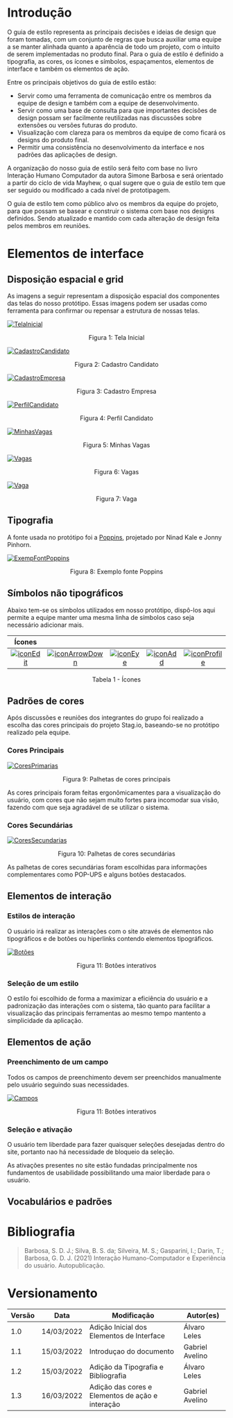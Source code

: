 # Introdução

O guia de estilo representa as principais decisões e ideias de design que foram tomadas, com um conjunto de regras que busca auxiliar uma equipe a se manter alinhada quanto a aparência de todo um projeto, com o intuito de serem implementadas no produto final. Para o guia de estilo é definido a tipografia, as cores, os ícones e símbolos, espaçamentos, elementos de interface e também os elementos de ação. 

Entre os principais objetivos do guia de estilo estão: 

 - Servir como uma ferramenta de comunicação entre os membros da equipe de design e também com a equipe de desenvolvimento. 
 - Servir como uma base de consulta para que importantes decisões de design possam ser facilmente reutilizadas nas discussões sobre extensões ou versões futuras do produto.
 - Visualização com clareza para os membros da equipe de como ficará os designs do produto final.
 - Permitir uma consistência no desenvolvimento da interface e nos padrões das aplicações de design.

A organização do nosso guia de estilo será feito com base no livro Interação Humano Computador da autora Simone Barbosa e será orientado a partir do ciclo de vida Mayhew, o qual sugere que o guia de estilo tem que ser seguido ou modificado a cada nível de prototipagem.

O guia de estilo tem como público alvo os membros da equipe do projeto, para que possam se basear e construir o sistema com base nos designs definidos. Sendo atualizado e mantido com cada alteração de design feita pelos membros em reuniões.

# Elementos de interface

## Disposição espacial e grid

As imagens a seguir representam a disposição espacial dos componentes das telas do nosso protótipo. Essas imagens podem ser usadas como ferramenta para confirmar ou repensar a estrutura de nossas telas.

[![TelaInicial](../../assets/PadroesDeProjeto/GuiaDeEstilo/TelaInicial.png)](../../assets/PadroesDeProjeto/GuiaDeEstilo/TelaInicial.png)
<center>Figura 1: Tela Inicial</center>

[![CadastroCandidato](../../assets/PadroesDeProjeto/GuiaDeEstilo/CadastroCandidato.png)](../../assets/PadroesDeProjeto/GuiaDeEstilo/CadastroCandidato.png)
<center>Figura 2: Cadastro Candidato</center>

[![CadastroEmpresa](../../assets/PadroesDeProjeto/GuiaDeEstilo/CadastroEmpresa.png)](../../assets/PadroesDeProjeto/GuiaDeEstilo/CadastroEmpresa.png)
<center>Figura 3: Cadastro Empresa</center>

[![PerfilCandidato](../../assets/PadroesDeProjeto/GuiaDeEstilo/PerfilCandidato.png)](../../assets/PadroesDeProjeto/GuiaDeEstilo/PerfilCandidato.png)
<center>Figura 4: Perfil Candidato</center>

[![MinhasVagas](../../assets/PadroesDeProjeto/GuiaDeEstilo/MinhasVagas.png)](../../assets/PadroesDeProjeto/GuiaDeEstilo/MinhasVagas.png)
<center>Figura 5: Minhas Vagas</center>

[![Vagas](../../assets/PadroesDeProjeto/GuiaDeEstilo/Vagas.png)](../../assets/PadroesDeProjeto/GuiaDeEstilo/Vagas.png)
<center>Figura 6: Vagas</center>

[![Vaga](../../assets/PadroesDeProjeto/GuiaDeEstilo/Vaga.png)](../../assets/PadroesDeProjeto/GuiaDeEstilo/Vaga.png)
<center>Figura 7: Vaga</center>

## Tipografia

A fonte usada no protótipo foi a <a href="https://fonts.google.com/specimen/Poppins?preview.text_type=custom" target="_blank">Poppins</a>, projetado por Ninad Kale e Jonny Pinhorn.

[![ExempFontPoppins](../../assets/PadroesDeProjeto/GuiaDeEstilo/poppins_example.png)](../../assets/PadroesDeProjeto/GuiaDeEstilo/poppins_example.png)
<center>Figura 8: Exemplo fonte Poppins</center>

## Símbolos não tipográficos

Abaixo tem-se os símbolos utilizados em nosso protótipo, dispô-los aqui permite a equipe manter uma mesma linha de símbolos caso seja necessário adicionar mais.

<center>

| Ícones |||||
|:--:|:--:|:--:|:--:|:--:|
| [![iconEdit](../../assets/PadroesDeProjeto/GuiaDeEstilo/icons/edit.png)](../../assets/PadroesDeProjeto/GuiaDeEstilo/icons/edit.png) | [![iconArrowDown](../../assets/PadroesDeProjeto/GuiaDeEstilo/icons/arrowDown.png)](../../assets/PadroesDeProjeto/GuiaDeEstilo/icons/arrowDown.png) | [![iconEye](../../assets/PadroesDeProjeto/GuiaDeEstilo/icons/eye.png)](../../assets/PadroesDeProjeto/GuiaDeEstilo/icons/eye.png) | [![iconAdd](../../assets/PadroesDeProjeto/GuiaDeEstilo/icons/add.png)](../../assets/PadroesDeProjeto/GuiaDeEstilo/icons/add.png) | [![iconProfile](../../assets/PadroesDeProjeto/GuiaDeEstilo/icons/profile.png)](../../assets/PadroesDeProjeto/GuiaDeEstilo/icons/profile.png) |

<figcaption>Tabela 1 - Ícones</figcaption>

</center>

## Padrões de cores

Após discussões e reuniões dos integrantes do grupo foi realizado a escolha das cores principais do projeto Stag.io, baseando-se no protótipo realizado pela equipe.

### Cores Principais

[![CoresPrimarias](../../assets/PadroesDeProjeto/GuiaDeEstilo/PrimaryColors.png)](../../assets/PadroesDeProjeto/GuiaDeEstilo/PrimaryColors.png)
<center>Figura 9: Palhetas de cores principais</center>

As cores principais foram feitas ergonômicamentes para a visualização do usuário, com cores que não sejam muito fortes para incomodar sua visão, fazendo com que seja agradável de se utilizar o sistema.

### Cores Secundárias

[![CoresSecundarias](../../assets/PadroesDeProjeto/GuiaDeEstilo/SecundaryColors.png)](../../assets/PadroesDeProjeto/GuiaDeEstilo/SecundaryColors.png)
<center>Figura 10: Palhetas de cores secundárias</center>

As palhetas de cores secundárias foram escolhidas para informações complementares como POP-UPS e alguns botões destacados.

## Elementos de interação

### Estilos de interação

O usuário irá realizar as interações com o site através de elementos não tipográficos e de botões ou hiperlinks contendo elementos tipográficos.

[![Botões](../../assets/PadroesDeProjeto/GuiaDeEstilo/ElementosDeInteracao.png)](../../assets/PadroesDeProjeto/GuiaDeEstilo/ElementosDeInteracao.png)
<center>Figura 11: Botões interativos</center>

### Seleção de um estilo

O estilo foi escolhido de forma a maximizar a eficiência do usuário e a padronização das interações com o sistema, tão quanto para facilitar a visualização das principais ferramentas ao mesmo tempo mantento a simplicidade da aplicação.

## Elementos de ação

### Preenchimento de um campo

Todos os campos de preenchimento devem ser preenchidos manualmente pelo usuário seguindo suas necessidades.

[![Campos](../../assets/PadroesDeProjeto/GuiaDeEstilo/ElementosAcao.png)](../../assets/PadroesDeProjeto/GuiaDeEstilo/ElementosAcao.png)
<center>
Figura 11: Botões interativos
</center>

### Seleção e ativação

O usuário tem liberdade para fazer quaisquer seleções desejadas dentro do site, portanto nao há necessidade de bloqueio da seleção.

As ativações presentes no site estão fundadas principalmente nos fundamentos de usabilidade possibilitando uma maior liberdade para o usuário.

## Vocabulários e padrões


# Bibliografia

> Barbosa, S. D. J.; Silva, B. S. da; Silveira, M. S.; Gasparini, I.; Darin, T.; Barbosa, G. D. J. (2021) Interação Humano-Computador e Experiência do usuário. Autopublicação.

# Versionamento

Versão | Data | Modificação | Autor(es) |
|--|--|--|--|
| 1.0 | 14/03/2022 | Adição Inicial dos Elementos de Interface | Álvaro Leles |
| 1.1 | 15/03/2022 | Introduçao do documento | Gabriel Avelino |
| 1.2 | 15/03/2022 | Adição da Tipografia e Bibliografia | Álvaro Leles |
| 1.3 | 16/03/2022 | Adição das cores e Elementos de ação e interação| Gabriel Avelino |